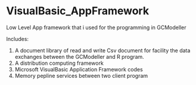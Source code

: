 # VisualBasic_AppFramework
Low Level App framework that i used for the programming in GCModeller

Includes:

1. A document library of read and write Csv document for facility the data exchanges between the GCModeller and R program.
2. A distribution computing framework 
3. Microsoft VisualBasic Application Framework codes
4. Memory pepline services between two client program